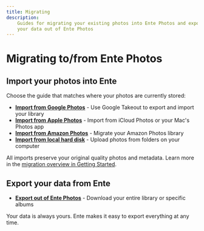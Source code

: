 ```yaml
---
title: Migrating
description:
    Guides for migrating your existing photos into Ente Photos and exporting
    your data out of Ente Photos
---
```


# Migrating to/from Ente Photos

## Import your photos into Ente

Choose the guide that matches where your photos are currently stored:

- **[Import from Google Photos](from-google-photos/)** - Use Google Takeout to export and import your library
- **[Import from Apple Photos](from-apple-photos/)** - Import from iCloud Photos or your Mac's Photos app
- **[Import from Amazon Photos](from-amazon-photos)** - Migrate your Amazon Photos library
- **[Import from local hard disk](from-local-hard-disk)** - Upload photos from folders on your computer

All imports preserve your original quality photos and metadata. Learn more in the [migration overview in Getting Started](/photos/getting-started/migration).

## Export your data from Ente

- **[Export out of Ente Photos](export/)** - Download your entire library or specific albums

Your data is always yours. Ente makes it easy to export everything at any time.
